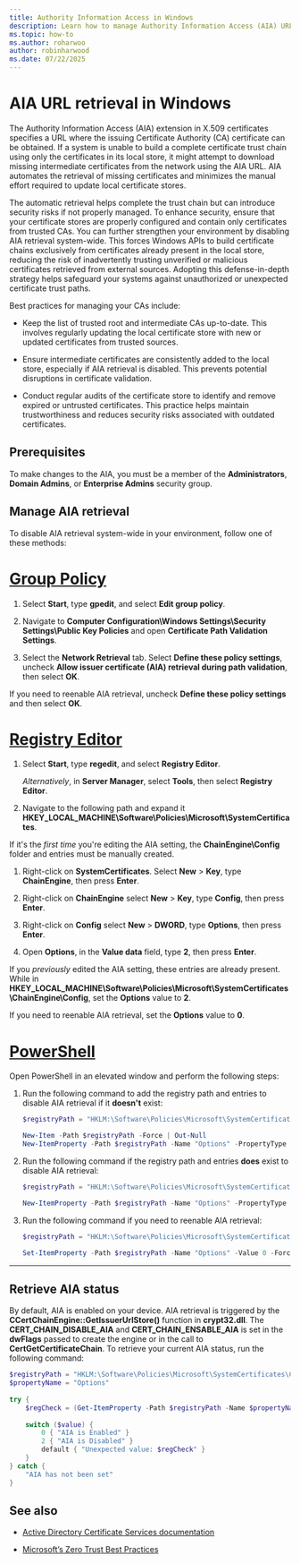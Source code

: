 ```yaml
---
title: Authority Information Access in Windows
description: Learn how to manage Authority Information Access (AIA) URL retrieval in Windows, ensuring certificate trust chains are built safely.
ms.topic: how-to
ms.author: roharwoo
author: robinharwood
ms.date: 07/22/2025
---
```


# AIA URL retrieval in Windows

The Authority Information Access (AIA) extension in X.509 certificates specifies a URL where the issuing Certificate Authority (CA) certificate can be obtained. If a system is unable to build a complete certificate trust chain using only the certificates in its local store, it might attempt to download missing intermediate certificates from the network using the AIA URL. AIA automates the retrieval of missing certificates and minimizes the manual effort required to update local certificate stores.

The automatic retrieval helps complete the trust chain but can introduce security risks if not properly managed. To enhance security, ensure that your certificate stores are properly configured and contain only certificates from trusted CAs. You can further strengthen your environment by disabling AIA retrieval system-wide. This forces Windows APIs to build certificate chains exclusively from certificates already present in the local store, reducing the risk of inadvertently trusting unverified or malicious certificates retrieved from external sources. Adopting this defense-in-depth strategy helps safeguard your systems against unauthorized or unexpected certificate trust paths.

Best practices for managing your CAs include:

- Keep the list of trusted root and intermediate CAs up-to-date. This involves regularly updating the local certificate store with new or updated certificates from trusted sources.

- Ensure intermediate certificates are consistently added to the local store, especially if AIA retrieval is disabled. This prevents potential disruptions in certificate validation.

- Conduct regular audits of the certificate store to identify and remove expired or untrusted certificates. This practice helps maintain trustworthiness and reduces security risks associated with outdated certificates.

## Prerequisites

To make changes to the AIA, you must be a member of the **Administrators**, **Domain Admins**, or **Enterprise Admins** security group.

## Manage AIA retrieval

To disable AIA retrieval system-wide in your environment, follow one of these methods:

# [Group Policy](#tab/gp)

1. Select **Start**, type **gpedit**, and select **Edit group policy**.

1. Navigate to **Computer Configuration\Windows Settings\Security Settings\Public Key Policies** and open **Certificate Path Validation Settings**.

1. Select the **Network Retrieval** tab. Select **Define these policy settings**, uncheck **Allow issuer certificate (AIA) retrieval during path validation**, then select **OK**.

If you need to reenable AIA retrieval, uncheck **Define these policy settings** and then select **OK**.

# [Registry Editor](#tab/registry)

1. Select **Start**, type **regedit**, and select **Registry Editor**.

   *Alternatively*, in **Server Manager**, select **Tools**, then select **Registry Editor**.

1. Navigate to the following path and expand it **HKEY_LOCAL_MACHINE\Software\Policies\Microsoft\SystemCertificates**.

If it's the *first time* you're editing the AIA setting, the **ChainEngine\Config** folder and entries must be manually created.

1. Right-click on **SystemCertificates**. Select **New** > **Key**, type **ChainEngine**, then press **Enter**.

1. Right-click on **ChainEngine** select **New** > **Key**, type **Config**, then press **Enter**.

1. Right-click on **Config** select **New** > **DWORD**, type **Options**, then press **Enter**.

1. Open **Options**, in the **Value data** field, type **2**, then press **Enter**.

If you *previously* edited the AIA setting, these entries are already present. While in **HKEY_LOCAL_MACHINE\Software\Policies\Microsoft\SystemCertificates\ChainEngine\Config**, set the **Options** value to **2**.

If you need to reenable AIA retrieval, set the **Options** value to **0**.

# [PowerShell](#tab/powershell)

Open PowerShell in an elevated window and perform the following steps:

1. Run the following command to add the registry path and entries to disable AIA retrieval if it **doesn't** exist:

   ```powershell
   $registryPath = "HKLM:\Software\Policies\Microsoft\SystemCertificates\ChainEngine\Config"

   New-Item -Path $registryPath -Force | Out-Null
   New-ItemProperty -Path $registryPath -Name "Options" -PropertyType DWORD -Value 2 -Force | Out-Null
   ```

1. Run the following command if the registry path and entries **does** exist to disable AIA retrieval:

   ```powershell
   $registryPath = "HKLM:\Software\Policies\Microsoft\SystemCertificates\ChainEngine\Config"

   New-ItemProperty -Path $registryPath -Name "Options" -PropertyType DWORD -Value 2 -Force | Out-Null
   ```

1. Run the following command if you need to reenable AIA retrieval:

   ```powershell
   $registryPath = "HKLM:\Software\Policies\Microsoft\SystemCertificates\ChainEngine\Config"

   Set-ItemProperty -Path $registryPath -Name "Options" -Value 0 -Force | Out-Null
   ```

---

## Retrieve AIA status

By default, AIA is enabled on your device. AIA retrieval is triggered by the **CCertChainEngine::GetIssuerUrlStore()** function in **crypt32.dll**. The **CERT_CHAIN_DISABLE_AIA** and **CERT_CHAIN_ENSABLE_AIA** is set in the **dwFlags** passed to create the engine or in the call to **CertGetCertificateChain**. To retrieve your current AIA status, run the following command:

```powershell
$registryPath = "HKLM:\Software\Policies\Microsoft\SystemCertificates\ChainEngine\Config"
$propertyName = "Options"
 
try {
    $regCheck = (Get-ItemProperty -Path $registryPath -Name $propertyName -ErrorAction Stop).$propertyName
 
    switch ($value) {
        0 { "AIA is Enabled" }
        2 { "AIA is Disabled" }
        default { "Unexpected value: $regCheck" }
    }
} catch {
    "AIA has not been set"
}
```

## See also

- [Active Directory Certificate Services documentation](/windows-server/identity/ad-cs)

- [Microsoft’s Zero Trust Best Practices](/azure/security/fundamentals/zero-trust)

